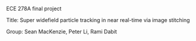 ECE 278A final project

Title: Super widefield particle tracking in near real-time via image stitching </p>
Group: Sean MacKenzie, Peter Li, Rami Dabit

